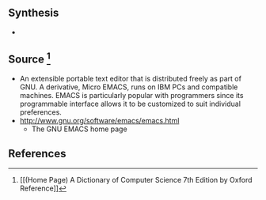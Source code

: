 ## Synthesis
- 
## Source [^1]
- An extensible portable text editor that is distributed freely as part of GNU. A derivative, Micro EMACS, runs on IBM PCs and compatible machines. EMACS is particularly popular with programmers since its programmable interface allows it to be customized to suit individual preferences.
- http://www.gnu.org/software/emacs/emacs.html
	- The GNU EMACS home page
## References

[^1]: [[(Home Page) A Dictionary of Computer Science 7th Edition by Oxford Reference]]